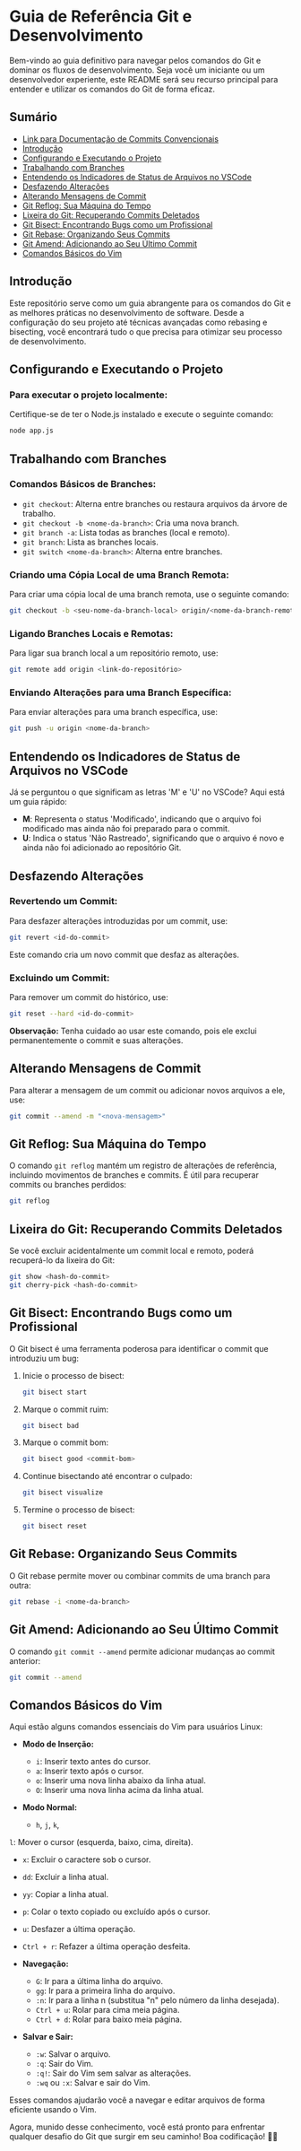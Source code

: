 # Guia de Referência Git e Desenvolvimento

Bem-vindo ao guia definitivo para navegar pelos comandos do Git e dominar os fluxos de desenvolvimento. Seja você um iniciante ou um desenvolvedor experiente, este README será seu recurso principal para entender e utilizar os comandos do Git de forma eficaz.

## Sumário

- [Link para Documentação de Commits Convencionais](https://www.conventionalcommits.org/pt-br/v1.0.0-beta.4/)
- [Introdução](#introdução)
- [Configurando e Executando o Projeto](#configurando-e-executando-o-projeto)
- [Trabalhando com Branches](#trabalhando-com-branches)
- [Entendendo os Indicadores de Status de Arquivos no VSCode](#entendendo-os-indicadores-de-status-de-arquivos-no-vscode)
- [Desfazendo Alterações](#desfazendo-alterações)
- [Alterando Mensagens de Commit](#alterando-mensagens-de-commit)
- [Git Reflog: Sua Máquina do Tempo](#git-reflog-sua-máquina-do-tempo)
- [Lixeira do Git: Recuperando Commits Deletados](#lixeira-do-git-recuperando-commits-deletados)
- [Git Bisect: Encontrando Bugs como um Profissional](#git-bisect-encontrando-bugs-como-um-profissional)
- [Git Rebase: Organizando Seus Commits](#git-rebase-organizando-seus-commits)
- [Git Amend: Adicionando ao Seu Último Commit](#git-amend-adicionando-ao-seu-último-commit)
- [Comandos Básicos do Vim](#comandos-básicos-do-vim)

## Introdução

Este repositório serve como um guia abrangente para os comandos do Git e as melhores práticas no desenvolvimento de software. Desde a configuração do seu projeto até técnicas avançadas como rebasing e bisecting, você encontrará tudo o que precisa para otimizar seu processo de desenvolvimento.

## Configurando e Executando o Projeto

### Para executar o projeto localmente:

Certifique-se de ter o Node.js instalado e execute o seguinte comando:

```bash
node app.js
```

## Trabalhando com Branches

### Comandos Básicos de Branches:

- `git checkout`: Alterna entre branches ou restaura arquivos da árvore de trabalho.
- `git checkout -b <nome-da-branch>`: Cria uma nova branch.
- `git branch -a`: Lista todas as branches (local e remoto).
- `git branch`: Lista as branches locais.
- `git switch <nome-da-branch>`: Alterna entre branches.

### Criando uma Cópia Local de uma Branch Remota:

Para criar uma cópia local de uma branch remota, use o seguinte comando:

```bash
git checkout -b <seu-nome-da-branch-local> origin/<nome-da-branch-remota>
```

### Ligando Branches Locais e Remotas:

Para ligar sua branch local a um repositório remoto, use:

```bash
git remote add origin <link-do-repositório>
```

### Enviando Alterações para uma Branch Específica:

Para enviar alterações para uma branch específica, use:

```bash
git push -u origin <nome-da-branch>
```

## Entendendo os Indicadores de Status de Arquivos no VSCode

Já se perguntou o que significam as letras 'M' e 'U' no VSCode? Aqui está um guia rápido:

- **M**: Representa o status 'Modificado', indicando que o arquivo foi modificado mas ainda não foi preparado para o commit.
- **U**: Indica o status 'Não Rastreado', significando que o arquivo é novo e ainda não foi adicionado ao repositório Git.

## Desfazendo Alterações

### Revertendo um Commit:

Para desfazer alterações introduzidas por um commit, use:

```bash
git revert <id-do-commit>
```

Este comando cria um novo commit que desfaz as alterações.

### Excluindo um Commit:

Para remover um commit do histórico, use:

```bash
git reset --hard <id-do-commit>
```

**Observação:** Tenha cuidado ao usar este comando, pois ele exclui permanentemente o commit e suas alterações.

## Alterando Mensagens de Commit

Para alterar a mensagem de um commit ou adicionar novos arquivos a ele, use:

```bash
git commit --amend -m "<nova-mensagem>"
```

## Git Reflog: Sua Máquina do Tempo

O comando `git reflog` mantém um registro de alterações de referência, incluindo movimentos de branches e commits. É útil para recuperar commits ou branches perdidos:

```bash
git reflog
```

## Lixeira do Git: Recuperando Commits Deletados

Se você excluir acidentalmente um commit local e remoto, poderá recuperá-lo da lixeira do Git:

```bash
git show <hash-do-commit>
git cherry-pick <hash-do-commit>
```

## Git Bisect: Encontrando Bugs como um Profissional

O Git bisect é uma ferramenta poderosa para identificar o commit que introduziu um bug:

1. Inicie o processo de bisect:
   ```bash
   git bisect start
   ```
2. Marque o commit ruim:
   ```bash
   git bisect bad
   ```
3. Marque o commit bom:
   ```bash
   git bisect good <commit-bom>
   ```
4. Continue bisectando até encontrar o culpado:
   ```bash
   git bisect visualize
   ```
5. Termine o processo de bisect:
   ```bash
   git bisect reset
   ```

## Git Rebase: Organizando Seus Commits

O Git rebase permite mover ou combinar commits de uma branch para outra:

```bash
git rebase -i <nome-da-branch>
```

## Git Amend: Adicionando ao Seu Último Commit

O comando `git commit --amend` permite adicionar mudanças ao commit anterior:

```bash
git commit --amend
```

## Comandos Básicos do Vim

Aqui estão alguns comandos essenciais do Vim para usuários Linux:

- **Modo de Inserção:**
  - `i`: Inserir texto antes do cursor.
  - `a`: Inserir texto após o cursor.
  - `o`: Inserir uma nova linha abaixo da linha atual.
  - `O`: Inserir uma nova linha acima da linha atual.

- **Modo Normal:**
  - `h`, `j`, `k`,

 `l`: Mover o cursor (esquerda, baixo, cima, direita).
  - `x`: Excluir o caractere sob o cursor.
  - `dd`: Excluir a linha atual.
  - `yy`: Copiar a linha atual.
  - `p`: Colar o texto copiado ou excluído após o cursor.
  - `u`: Desfazer a última operação.
  - `Ctrl + r`: Refazer a última operação desfeita.

- **Navegação:**
  - `G`: Ir para a última linha do arquivo.
  - `gg`: Ir para a primeira linha do arquivo.
  - `:n`: Ir para a linha n (substitua "n" pelo número da linha desejada).
  - `Ctrl + u`: Rolar para cima meia página.
  - `Ctrl + d`: Rolar para baixo meia página.

- **Salvar e Sair:**
  - `:w`: Salvar o arquivo.
  - `:q`: Sair do Vim.
  - `:q!`: Sair do Vim sem salvar as alterações.
  - `:wq` ou `:x`: Salvar e sair do Vim.

Esses comandos ajudarão você a navegar e editar arquivos de forma eficiente usando o Vim.

Agora, munido desse conhecimento, você está pronto para enfrentar qualquer desafio do Git que surgir em seu caminho! Boa codificação! 🚀🔥